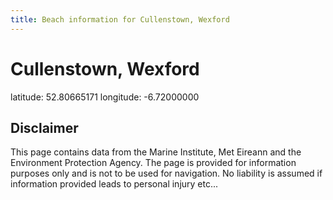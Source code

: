 ```yaml
---
title: Beach information for Cullenstown, Wexford
---
```

# Cullenstown, Wexford 

<div class="location-info">latitude: 52.80665171 longitude: -6.72000000</div>
<div class="met-eireann-warnings"></div>
<div></div>

## Disclaimer

This page contains data from the Marine Institute, 
Met Eireann and the Environment Protection Agency. The page is provided for
information purposes only and is not to be used for navigation. No liability 
is assumed if information provided leads to personal injury etc...